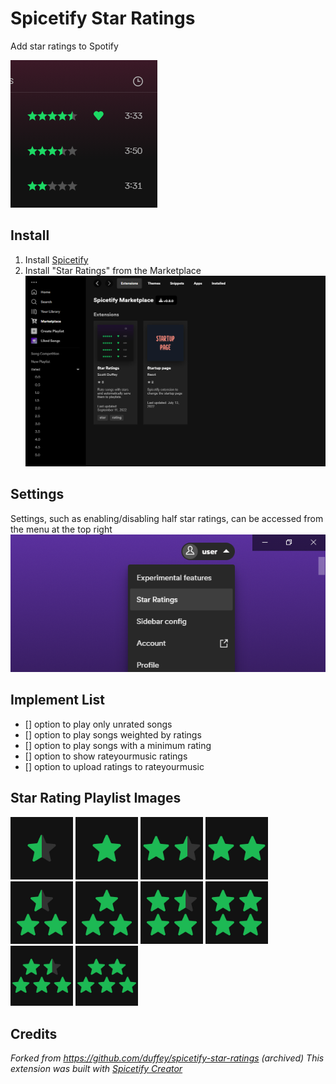 # Spicetify Star Ratings
Add star ratings to Spotify

![banner](/imgs/preview.png)

## Install

1. Install [Spicetify](https://spicetify.app)
2. Install "Star Ratings" from the Marketplace
   ![Install](imgs/install.png)

## Settings

Settings, such as enabling/disabling half star ratings, can be accessed from the menu at the top right
![Settings](imgs/settings.png)

## Implement List

* [] option to play only unrated songs
* [] option to play songs weighted by ratings
* [] option to play songs with a minimum rating
* [] option to show rateyourmusic ratings
* [] option to upload ratings to rateyourmusic

## Star Rating Playlist Images

<img src="imgs/0.5star.jpg" width="100px" alt="0.5 Star Rating">
<img src="imgs/1star.jpg" width="100px" alt="1 Star Rating">
<img src="imgs/1.5star.jpg" width="100px" alt="1.5 Star Rating">
<img src="imgs/2star.jpg" width="100px" alt="2 Star Rating">
<img src="imgs/2.5star.jpg" width="100px" alt="2.5 Star Rating">
<img src="imgs/3star.jpg" width="100px" alt="3 Star Rating">
<img src="imgs/3.5star.jpg" width="100px" alt="3.5 Star Rating">
<img src="imgs/4star.jpg" width="100px" alt="4 Star Rating">
<img src="imgs/4.5star.jpg" width="100px" alt="4.5 Star Rating">
<img src="imgs/5star.jpg" width="100px" alt="5 Star Rating">

<br>

## Credits

*Forked from https://github.com/duffey/spicetify-star-ratings (archived)*
*This extension was built with [Spicetify Creator](https://github.com/spicetify/spicetify-creator)*
